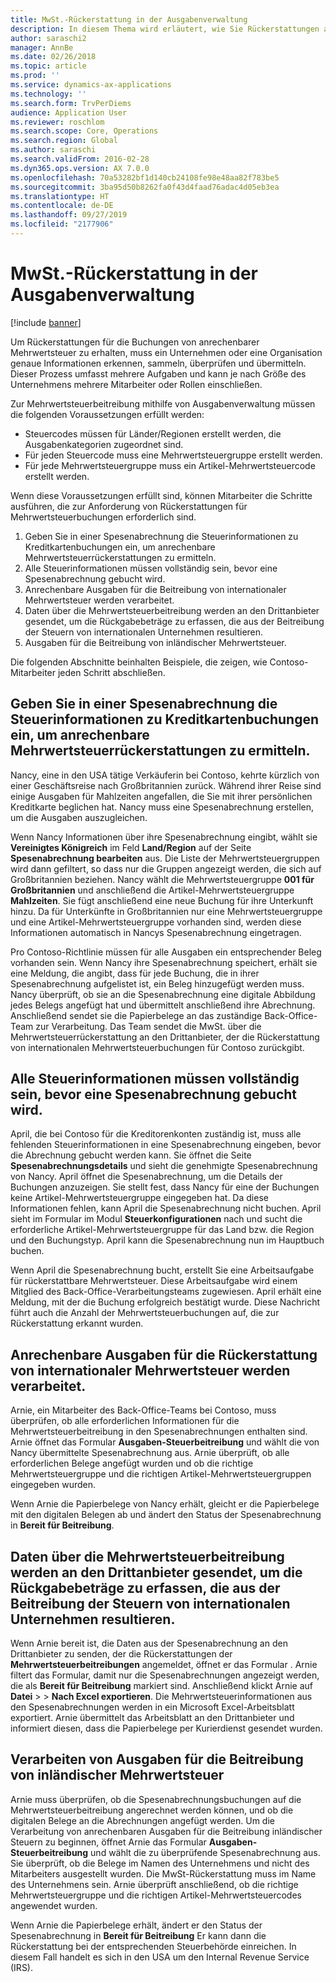```yaml
---
title: MwSt.-Rückerstattung in der Ausgabenverwaltung
description: In diesem Thema wird erläutert, wie Sie Rückerstattungen auf gemeinsamen Mehrwertsteuer (VAT)- Buchungen erhalten.
author: saraschi2
manager: AnnBe
ms.date: 02/26/2018
ms.topic: article
ms.prod: ''
ms.service: dynamics-ax-applications
ms.technology: ''
ms.search.form: TrvPerDiems
audience: Application User
ms.reviewer: roschlom
ms.search.scope: Core, Operations
ms.search.region: Global
ms.author: saraschi
ms.search.validFrom: 2016-02-28
ms.dyn365.ops.version: AX 7.0.0
ms.openlocfilehash: 70a53282bf1d140cb24108fe98e48aa82f783be5
ms.sourcegitcommit: 3ba95d50b8262fa0f43d4faad76adac4d05eb3ea
ms.translationtype: HT
ms.contentlocale: de-DE
ms.lasthandoff: 09/27/2019
ms.locfileid: "2177906"
---
```

# <a name="vat-recovery-in-expense-management"></a>MwSt.-Rückerstattung in der Ausgabenverwaltung

[!include [banner](../includes/banner.md)]

Um Rückerstattungen für die Buchungen von anrechenbarer Mehrwertsteuer zu erhalten, muss ein Unternehmen oder eine Organisation genaue Informationen erkennen, sammeln, überprüfen und übermitteln. Dieser Prozess umfasst mehrere Aufgaben und kann je nach Größe des Unternehmens mehrere Mitarbeiter oder Rollen einschließen.

Zur Mehrwertsteuerbeitreibung mithilfe von Ausgabenverwaltung müssen die folgenden Voraussetzungen erfüllt werden:

- Steuercodes müssen für Länder/Regionen erstellt werden, die Ausgabenkategorien zugeordnet sind.
- Für jeden Steuercode muss eine Mehrwertsteuergruppe erstellt werden.
- Für jede Mehrwertsteuergruppe muss ein Artikel-Mehrwertsteuercode erstellt werden.

Wenn diese Voraussetzungen erfüllt sind, können Mitarbeiter die Schritte ausführen, die zur Anforderung von Rückerstattungen für Mehrwertsteuerbuchungen erforderlich sind.

1. Geben Sie in einer Spesenabrechnung die Steuerinformationen zu Kreditkartenbuchungen ein, um anrechenbare Mehrwertsteuerrückerstattungen zu ermitteln.
2. Alle Steuerinformationen müssen vollständig sein, bevor eine Spesenabrechnung gebucht wird.
3. Anrechenbare Ausgaben für die Beitreibung von internationaler Mehrwertsteuer werden verarbeitet.
4. Daten über die Mehrwertsteuerbeitreibung werden an den Drittanbieter gesendet, um die Rückgabebeträge zu erfassen, die aus der Beitreibung der Steuern von internationalen Unternehmen resultieren.
5. Ausgaben für die Beitreibung von inländischer Mehrwertsteuer.

Die folgenden Abschnitte beinhalten Beispiele, die zeigen, wie Contoso-Mitarbeiter jeden Schritt abschließen.

## <a name="on-an-expense-report-enter-tax-information-about-credit-card-transactions-to-identify-eligible-vat-refunds"></a>Geben Sie in einer Spesenabrechnung die Steuerinformationen zu Kreditkartenbuchungen ein, um anrechenbare Mehrwertsteuerrückerstattungen zu ermitteln.

Nancy, eine in den USA tätige Verkäuferin bei Contoso, kehrte kürzlich von einer Geschäftsreise nach Großbritannien zurück. Während ihrer Reise sind einige Ausgaben für Mahlzeiten angefallen, die Sie mit ihrer persönlichen Kreditkarte beglichen hat. Nancy muss eine Spesenabrechnung erstellen, um die Ausgaben auszugleichen.

Wenn Nancy Informationen über ihre Spesenabrechnung eingibt, wählt sie **Vereinigtes Königreich** im Feld **Land/Region** auf der Seite **Spesenabrechnung bearbeiten** aus. Die Liste der Mehrwertsteuergruppen wird dann gefiltert, so dass nur die Gruppen angezeigt werden, die sich auf Großbritannien beziehen. Nancy wählt die Mehrwertsteuergruppe **001 für Großbritannien** und anschließend die Artikel-Mehrwertsteuergruppe **Mahlzeiten**. Sie fügt anschließend eine neue Buchung für ihre Unterkunft hinzu. Da für Unterkünfte in Großbritannien nur eine Mehrwertsteuergruppe und eine Artikel-Mehrwertsteuergruppe vorhanden sind, werden diese Informationen automatisch in Nancys Spesenabrechnung eingetragen.

Pro Contoso-Richtlinie müssen für alle Ausgaben ein entsprechender Beleg vorhanden sein. Wenn Nancy ihre Spesenabrechnung speichert, erhält sie eine Meldung, die angibt, dass für jede Buchung, die in ihrer Spesenabrechnung aufgelistet ist, ein Beleg hinzugefügt werden muss. Nancy überprüft, ob sie an die Spesenabrechnung eine digitale Abbildung jedes Belegs angefügt hat und übermittelt anschließend ihre Abrechnung. Anschließend sendet sie die Papierbelege an das zuständige Back-Office-Team zur Verarbeitung. Das Team sendet die MwSt. über die Mehrwertsteuerrückerstattung an den Drittanbieter, der die  Rückerstattung von internationalen Mehrwertsteuerbuchungen für Contoso zurückgibt.

## <a name="make-sure-that-all-tax-information-is-complete-and-then-post-the-expense-report"></a>Alle Steuerinformationen müssen vollständig sein, bevor eine Spesenabrechnung gebucht wird.

April, die bei Contoso für die Kreditorenkonten zuständig ist, muss alle fehlenden Steuerinformationen in eine Spesenabrechnung eingeben, bevor die Abrechnung gebucht werden kann. Sie öffnet die Seite **Spesenabrechnungsdetails** und sieht die genehmigte Spesenabrechnung von Nancy. April öffnet die Spesenabrechnung, um die Details der Buchungen anzuzeigen. Sie stellt fest, dass Nancy für eine der Buchungen keine Artikel-Mehrwertsteuergruppe eingegeben hat. Da diese Informationen fehlen, kann April die Spesenabrechnung nicht buchen. April sieht im Formular im Modul **Steuerkonfigurationen** nach und sucht die erforderliche Artikel-Mehrwertsteuergruppe für das Land bzw. die Region und den Buchungstyp. April kann die Spesenabrechnung nun im Hauptbuch buchen.

Wenn April die Spesenabrechnung bucht, erstellt Sie eine Arbeitsaufgabe für rückerstattbare Mehrwertsteuer. Diese Arbeitsaufgabe wird einem Mitglied des Back-Office-Verarbeitungsteams zugewiesen. April erhält eine Meldung, mit der die Buchung erfolgreich bestätigt wurde. Diese Nachricht führt auch die Anzahl der Mehrwertsteuerbuchungen auf, die zur Rückerstattung erkannt wurden.

## <a name="process-expenses-that-are-eligible-for-international-vat-recovery"></a>Anrechenbare Ausgaben für die Rückerstattung von internationaler Mehrwertsteuer werden verarbeitet.

Arnie, ein Mitarbeiter des Back-Office-Teams bei Contoso, muss überprüfen, ob alle erforderlichen Informationen für die Mehrwertsteuerbeitreibung in den Spesenabrechnungen enthalten sind. Arnie öffnet das Formular **Ausgaben-Steuerbeitreibung** und wählt die von Nancy übermittelte Spesenabrechnung aus. Arnie überprüft, ob alle erforderlichen Belege angefügt wurden und ob die richtige Mehrwertsteuergruppe und die richtigen Artikel-Mehrwertsteuergruppen eingegeben wurden.

Wenn Arnie die Papierbelege von Nancy erhält, gleicht er die Papierbelege mit den digitalen Belegen ab und ändert den Status der Spesenabrechnung in **Bereit für Beitreibung**.

## <a name="send-vat-recovery-data-to-the-third-party-vendor-to-file-international-recovery-returns"></a>Daten über die Mehrwertsteuerbeitreibung werden an den Drittanbieter gesendet, um die Rückgabebeträge zu erfassen, die aus der Beitreibung der Steuern von internationalen Unternehmen resultieren.

Wenn Arnie bereit ist, die Daten aus der Spesenabrechnung an den Drittanbieter zu senden, der die Rückerstattungen der **Mehrwertsteuerbeitreibungen** angemeldet, öffnet er das Formular . Arnie filtert das Formular, damit nur die Spesenabrechnungen angezeigt werden, die als **Bereit für Beitreibung** markiert sind. Anschließend klickt Arnie auf **Datei** > &gt; **Nach Excel exportieren**. Die Mehrwertsteuerinformationen aus den Spesenabrechnungen werden in ein Microsoft Excel-Arbeitsblatt exportiert. Arnie übermittelt das Arbeitsblatt an den Drittanbieter und informiert diesen, dass die Papierbelege per Kurierdienst gesendet wurden.

## <a name="process-expenses-for-domestic-vat-recovery"></a>Verarbeiten von Ausgaben für die Beitreibung von inländischer Mehrwertsteuer

Arnie muss überprüfen, ob die Spesenabrechnungsbuchungen auf die Mehrwertsteuerbeitreibung angerechnet werden können, und ob die digitalen Belege an die Abrechnungen angefügt werden. Um die Verarbeitung von anrechenbaren Ausgaben für die Beitreibung inländischer Steuern zu beginnen, öffnet Arnie das Formular **Ausgaben-Steuerbeitreibung** und wählt die zu überprüfende Spesenabrechnung aus. Sie überprüft, ob die Belege im Namen des Unternehmens und nicht des Mitarbeiters ausgestellt wurden. Die MwSt-Rückerstattung muss im Name des Unternehmens sein. Arnie überprüft anschließend, ob die richtige Mehrwertsteuergruppe und die richtigen Artikel-Mehrwertsteuercodes angewendet wurden.

Wenn Arnie die Papierbelege erhält, ändert er den Status der Spesenabrechnung in **Bereit für Beitreibung** Er kann dann die Rückerstattung bei der entsprechenden Steuerbehörde einreichen. In diesem Fall handelt es sich in den USA um den Internal Revenue Service (IRS).
